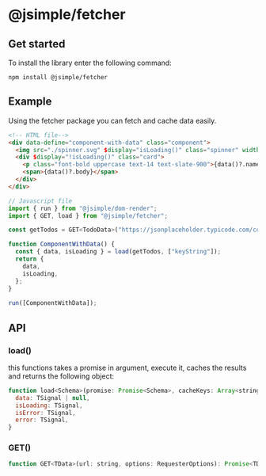 # @jsimple/fetcher

## Get started
To install the library enter the following command:

```
npm install @jsimple/fetcher
```

## Example

Using the fetcher package you can fetch and cache data easily.

```html
<!-- HTML file-->
<div data-define="component-with-data" class="component">
  <img src="./spinner.svg" $display="isLoading()" class="spinner" width=24 height=24 alt='spinner'/>
  <div $display="!isLoading()" class="card">
    <p class="font-bold uppercase text-14 text-slate-900">{data()?.name}</p>
    <span>{data()?.body}</span>
  </div>
</div>
```

```javascript
// Javascript file
import { run } from "@jsimple/dom-render";
import { GET, load } from "@jsimple/fetcher";

const getTodos = GET<TodoData>("https://jsonplaceholder.typicode.com/comments/1");

function ComponentWithData() {
  const { data, isLoading } = load(getTodos, ["keyString"]);
  return {
    data,
    isLoading,
  };
}
  
run([ComponentWithData]);
```

## API

### load()

this functions takes a promise in argument, execute it, caches the results and returns the following object:

```javascript
function load<Schema>(promise: Promise<Schema>, cacheKeys: Array<string | TSignal>): {
  data: TSignal | null,
  isLoading: TSignal,
  isError: TSignal,
  error: TSignal,
}
```

### GET()

```javascript
function GET<TData>(url: string, options: RequesterOptions): Promise<TData>
```
